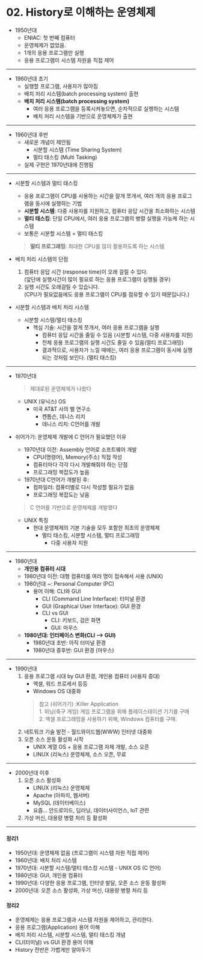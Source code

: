 # 02. History로 이해하는 운영체제
- 1950년대
    - ENIAC: 첫 번째 컴퓨터
    - 운영체제가 없었음.
    - 1개의 응용 프로그램만 실행
    - 응용 프로그램이 시스템 자원을 직접 제어
<hr>

- 1960년대 초기
    - 실행할 프로그램, 사용자가 많아짐
    - 배치 처리 시스템(batch processing system) 출현
    - **배치 처리 시스템(batch processing system)**
        - 여러 응용 프로그램을 등록시켜놓으면, 순차적으로 실행하는 시스템  
        - 배치 처리 시스템을 기반으로 운영체제가 출현
<hr>

- 1960년대 후반
    - 새로운 개념이 제안됨
        - 시분할 시스템 (Time Sharing System)
        - 멀티 태스킹 (Multi Tasking)
    - 실제 구현은 1970년대에 진행됨
<hr>

- 시분할 시스템과 멀티 태스킹   
    - 응용 프로그램이 CPU를 사용하는 시간을 잘개 쪼개서, 여러 개의 응용 프로그램을 동시에 실행하는 기법
    - **시분할 시스템**: 다중 사용자를 지원하고, 컴퓨터 응답 시간을 최소화하는 시스템
    - **멀티 태스킹**: 단일 CPU에서, 여러 응용 프로그램의 병렬 실행을 가능케 하는 시스템
    - 보통은 시분할 시스템 = 멀티 태스킹
    > **멀티 프로그래밍**: 최대한 CPU를 많이 활용하도록 하는 시스템

- 배치 처리 시스템의 단점
    1. 컴퓨터 응답 시간 (response time)이 오래 걸릴 수 있다.  
     (앞단에 실행시간이 많이 필요로 하는 응용 프로그램이 실행될 경우)
    2. 실행 시간도 오래걸릴 수 있습니다.  
     (CPU가 필요없음에도 응용 프로그램이 CPU를 점유할 수 있기 때문입니다.)

- 시분할 시스템과 배치 처리 시스템
    - 시분할 시스템/멀티 태스킹
        - 핵심 기술: 시간을 잘게 쪼개서, 여러 응용 프로그램을 실행
            - 컴퓨터 응답 시간을 줄일 수 있음 (시분할 시스템, 다중 사용자를 지원)
            - 전체 응용 프로그램의 실행 시간도 줄일 수 있음(멀티 프로그래밍)
            - 결과적으로, 사용자가 느낄 때에는, 여러 응용 프로그램이 동시에 실행되는 것처럼 보인다. (멀티 태스킹)
<hr>


- 1970년대
    >제대로된 운영체제가 나왔다
    - UNIX (유닉스) OS
        - 미국 AT&T 사의 벨 연구소
            - 켄톰슨, 데니스 리치
            - 데니스 리치: C언어를 개발

- 쉬어가기: 운영체제 개발에 C 언어가 필요했던 이유
    - 1970년대 이전: Assembly 언어로 소프트웨어 개발
        - CPU(명령어), Memory(주소) 직접 작성
        - 컴퓨터마다 각각 다시 개발해줘야 하는 단점
        - 프로그래밍 복잡도가 높음
    - 1970년대 C언어가 개발된 후:
        - 컴파일러: 컴퓨터별로 다시 작성할 필요가 없음
        - 프로그래밍 복잡도는 낮음
    > C 언어를 기반으로 운영체제를 개발했다

    - UNIX 특징
        - 현대 운영체제의 기본 기술을 모두 포함한 최초의 운영체제
            - 멀티 태스킹, 시분할 시스템, 멀티 프로그래밍
                - 다중 사용자 지원

<hr>

- 1980년대 
    - **개인용 컴퓨터 시대**
    - 1980년대 이전: 대형 컴퓨터를 여러 명이 접속해서 사용 (UNIX)
    - 1980년대 ~: Personal Computer (PC)
        - 용어 이해: CLI와 GUI
            - CLI (Command Line Interface): 터미널 환경
            - GUI (Graphical User Interface): GUI 환경
            - CLI vs GUI
                - CLI: 키보드, 검은 화면
                - GUI: 마우스
    - **1980년대: 인터페이스 변화(CLI --> GUI)**
        - 1980년대 초반: 아직 터미널 환경
        - 1980년대 중후반: GUI 환경 (마우스)

<hr>

- 1990년대
    1. 응용 프로그램 시대 by GUI 환경, 개인용 컴퓨터 (사용자 증대)
        - 엑셀, 워드 프로세서 등등
        - Windows OS 대중화
        > 참고 (쉬어가기) :Killer Application  
            1. 위닝(축구 게임) 게임 프로그램을 위해 플레이스테이션 기기를 구매  
            2. 엑셀 프로그래밍을 사용하기 위해, Windows 컴퓨터를 구매.
    2. 네트워크 기술 발전 - 월드와이드웹(WWW) 인터넷 대중화
    3. 오픈 소스 운동 활성화 시작
        - UNIX 계열 OS + 응용 프로그램 자체 개발, 소스 오픈
        - LINUX (리눅스) 운영체제, 소스 오픈, 무료

<hr>

- 2000년대 이후
    1. 오픈 소스 활성화
        - LINUX (리눅스) 운영체제
        - Apache (아파치, 웹서버)
        - MySQL (데이터베이스)
        - 요즘... 안드로이드, 딥러닝, 데이터사이언스, IoT 관련
    2. 가상 머신, 대용량 병렬 처리 등 활성화 

<hr>

#### 정리1
- 1950년대: 운영체제 없음 (프로그램이 시스템 자원 직접 제어)
- 1960년대: 배치 처리 시스템
- 1970년대: 시분할 시스템/멀티 태스킹 시스템 - UNIX OS (C 언어)
- 1980년대: GUI, 개인용 컴퓨터
- 1990년대: 다양한 응용 프로그램, 인터넷 발달, 오픈 소스 운동 활성화
- 2000년대: 오픈 소스 활성화, 가상 머신, 대용량 병렬 처리 등
#### 정리2
- 운영체제는 응용 프로그램과 시스템 자원을 제어하고, 관리한다.
- 응용 프로그램(Application) 용어 이해
- 배치 처리 시스템, 시분할 시스템, 멀티 태스킹 개념
- CLI(터미널) vs GUI 환경 용어 이해
- History 전반은 가볍게만 알아두기